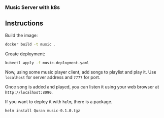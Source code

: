 ### Music Server with k8s


## Instructions

Build the image:

```bash
docker build -t music .
```

Create deployment:

```bash
kubectl apply -f music-deployment.yaml
```

Now, using some music player client, add songs to playlist and play it. Use 
`localhost` for server address and `7777` for port.

Once song is added and played, you can listen it using your web browser at 
`http://localhost:8090`.

If you want to deploy it with `helm`, there is a package.

```bash
helm install Quran music-0.1.0.tgz
```
